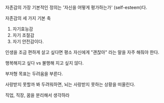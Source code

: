 자존감의 가장 기본적인 정의는 '자신을 어떻게 평가하는가' (self-esteem)다.

자존감의 세 가지 기본 축  
1) 자기효능감
2) 자기 조절감
3) 자기 안전감이다.

인생을 조금 편하게 살고 싶다면 평소 자신에게 "괜찮아" 라는 말을 자주 해줘야 한다.

행복해지고 싶다 vs 불행해 지고 싶지 않다.

부저형 목표는 두려움을 부른다.

사랑받지 못할까 봐 두려워하면, 뇌는 사랑받지 못하는 상황을 떠올린다.

직업, 직장, 꿈을 분리해서 생각하라

